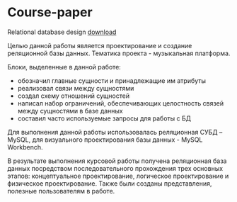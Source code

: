 # Course-paper
Relational database design [download](https://github.com/BogdanKononenko/Course-paper/files/7420735/Relational.database.design.pdf)

  Целью данной работы является проектирование и создание реляционной базы
данных. Тематика проекта - музыкальная платформа.

Блоки, выделенные в данной работе:
  * обозначил главные сущности и принадлежащие им атрибуты
  * реализовал связи между сущностями 
  * создал схему отношений сущностей
  * написал набор ограничений, обеспечивающих целостность связей между сущностями в базе данных
  * составил часто используемые запросы для работы с БД

  Для выполнения данной работы использовалась реляционная
СУБД – MySQL, для визуального проектирования базы данных - MySQL Workbench.

  В результате выполнения курсовой работы получена реляционная
база данных посредством последовательного прохождения трех
основных этапов: концептуальное
проектирование, логическое проектирование и физическое проектирование.
Также были созданы представления,
полезные пользователям в работе.
